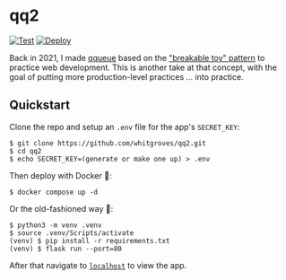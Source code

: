 # qq2
[![Test](https://github.com/whitgroves/qq2/actions/workflows/run-tests.yml/badge.svg)](https://github.com/whitgroves/qq2/actions/workflows/run-tests.yml)
[![Deploy](https://github.com/whitgroves/qq2/actions/workflows/deploy-to-ecs.yml/badge.svg)](https://github.com/whitgroves/qq2/actions/workflows/deploy-to-ecs.yml)

Back in 2021, I made [qqueue](https://github.com/whitgroves/qqueue) based on the ["breakable toy" pattern](https://www.amazon.com/Apprenticeship-Patterns-Guidance-Aspiring-Craftsman/dp/0596518382) to practice web development. This is another take at that concept, with the goal of putting more production-level practices ... into practice.

## Quickstart
Clone the repo and setup an `.env` file for the app's `SECRET_KEY`:
```
$ git clone https://github.com/whitgroves/qq2.git
$ cd qq2
$ echo SECRET_KEY=(generate or make one up) > .env
```
Then deploy with Docker 🐋:
```
$ docker compose up -d
```
Or the old-fashioned way 👴:
```
$ python3 -m venv .venv
$ source .venv/Scripts/activate
(venv) $ pip install -r requirements.txt
(venv) $ flask run --port=80
```
After that navigate to [`localhost`](http://localhost/) to view the app.
